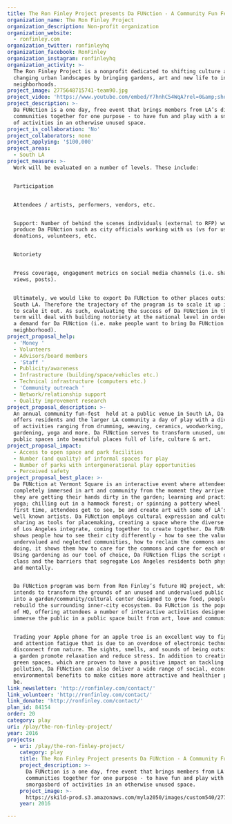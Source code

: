 ```yaml
---
title: The Ron Finley Project presents Da FUNction - A Community Fun Fest
organization_name: The Ron Finley Project
organization_description: Non-profit organization
organization_website:
  - ronfinley.com
organization_twitter: ronfinleyhq
organization_facebook: RonFinley
organization_instagram: ronfinleyhq
organization_activity: >-
  The Ron Finley Project is a nonprofit dedicated to shifting culture and
  changing urban landscapes by bringing gardens, art and new life to inner-city
  neighborhoods.
project_image: 2775648715741-team90.jpg
project_video: 'https://www.youtube.com/embed/Y7hnhC54WqA?rel=0&amp;showinfo=0'
project_description: >-
  Da FUNction is a one day, free event that brings members from LA’s diverse
  communities together for one purpose - to have fun and play with a smorgasbord
  of activities in an otherwise unused space.
project_is_collaboration: 'No'
project_collaborators: none
project_applying: '$100,000'
project_areas:
  - South LA
project_measure: >-
  Work will be evaluated on a number of levels. These include:


  Participation


  Attendees / artists, performers, vendors, etc.


  Support: Number of behind the scenes individuals (external to RFP) working to
  produce Da FUNction such as city officials working with us (vs for us) in-kind
  donations, volunteers, etc. 


  Notoriety


  Press coverage, engagement metrics on social media channels (i.e. shares,
  views, posts). 


  Ultimately, we would like to export Da FUNction to other places outside of
  South LA. Therefore the trajectory of the program is to scale it up in order
  to scale it out. As such, evaluating the success of Da FUNction in the long
  term will deal with building notoriety at the national level in order to build
  a demand for Da FUNction (i.e. make people want to bring Da FUNction to their
  neighborhood).
project_proposal_help:
  - 'Money '
  - Volunteers
  - Advisors/board members
  - 'Staff '
  - Publicity/awareness
  - Infrastructure (building/space/vehicles etc.)
  - Technical infrastructure (computers etc.)
  - 'Community outreach '
  - Network/relationship support
  - Quality improvement research
project_proposal_description: >-
  An annual community fun-fest  held at a public venue in South LA, Da FUNction
  offers residents and the larger LA community a day of play with a diverse menu
  of activities ranging from drumming, weaving, ceramics, woodworking,
  gardening, yoga and more. Da FUNction serves to transform unused, undervalued
  public spaces into beautiful places full of life, culture & art.
project_proposal_impact:
  - Access to open space and park facilities
  - Number (and quality) of informal spaces for play
  - Number of parks with intergenerational play opportunities
  - Perceived safety
project_proposal_best_place: >-
  Da FUNction at Vermont Square is an interactive event where attendees are
  completely immersed in art and community from the moment they arrive. Whether
  they are getting their hands dirty in the garden; learning and practicing
  yoga; chilling out in a hammock forest; or spinning a pottery wheel  for the
  first time, attendees get to see, be and create art with some of LA’s most
  well known artists. Da FUNction employs cultural expression and cultural
  sharing as tools for placemaking, creating a space where the diverse flavors
  of Los Angeles integrate, coming together to create together. Da FUNction
  shows people how to see their city differently - how to see the value in
  undervalued and neglected communities, how to reclaim the commons and in so
  doing, it shows them how to care for the commons and care for each other.
  Using gardening as our tool of choice, Da FUNction flips the script on color,
  class and the barriers that segregate Los Angeles residents both physically
  and mentally. 


  Da FUNction program was born from Ron Finley’s future HQ project, which
  intends to transform the grounds of an unused and undervalued public space
  into a garden/community/cultural center designed to grow food, people and
  rebuild the surrounding inner-city ecosystem. Da FUNction is the popup version
  of HQ, offering attendees a number of interactive activities designed to
  immerse the public in a public space built from art, love and community.


  Trading your Apple phone for an apple tree is an excellent way to fight stress
  and attention fatigue that is due to an overdose of electronic technology and
  disconnect from nature. The sights, smells, and sounds of being outside and in
  a garden promote relaxation and reduce stress. In addition to creating more
  green spaces, which are proven to have a positive impact on tackling air
  pollution, Da FUNction can also deliver a wide range of social, economic and
  environmental benefits to make cities more attractive and healthier places to
  be.
link_newsletter: 'http://ronfinley.com/contact/'
link_volunteer: 'http://ronfinley.com/contact/'
link_donate: 'http://ronfinley.com/contact/'
plan_id: 84154
order: 20
category: play
uri: /play/the-ron-finley-project/
year: 2016
projects:
  - uri: /play/the-ron-finley-project/
    category: play
    title: The Ron Finley Project presents Da FUNction - A Community Fun Fest
    project_description: >-
      Da FUNction is a one day, free event that brings members from LA’s diverse
      communities together for one purpose - to have fun and play with a
      smorgasbord of activities in an otherwise unused space.
    project_image: >-
      https://skild-prod.s3.amazonaws.com/myla2050/images/custom540/2775648715741-team90.jpg
    year: 2016

---
```

